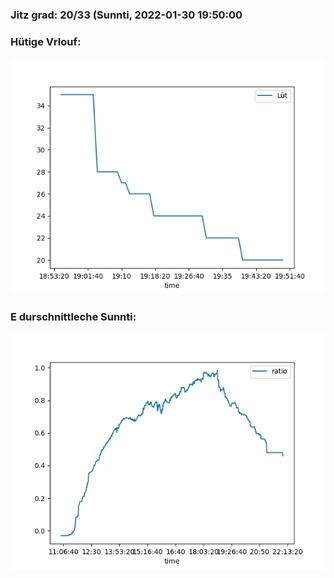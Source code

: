 ### Jitz grad: 20/33 (Sunnti, 2022-01-30 19:50:00

### Hütige Vrlouf:
![Graph](Today.png)

### E durschnittleche Sunnti:
![Graph](Sunnti.png)
